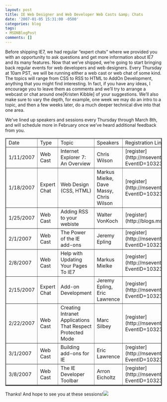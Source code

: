 ```yaml
---
layout: post
title: IE Web Designer and Web Developer Web Casts &amp; Chats
date: '2007-01-05 15:31:00 -0500'
categories: blog
tags:
- MSDNBlogPost
comments: []
---
```


Before shipping IE7, we had regular “expert chats” where we provided you with an opportunity to ask questions and get more information about IE7 and its many features. Now that we’ve shipped, we’re going to start bringing back regular events for web developers and web designers. Every Thursday at 10am PST, we will be running either a web cast or web chat of some kind. The topics will range from CSS to RSS to HTML to AddOn Development, anything that you might find interesting. In fact, if you have any ideas, I encourage you to leave them as comments and we’ll try to arrange a webcast or chat around one[Kristen Kibble] of your suggestions. We’ll also make sure to vary the depth, for example, one week we may do an intro to a topic, and then a few weeks later, do a much deeper technical dive into that one area.

We’ve lined up speakers and sessions every Thursday through March 8th, and will schedule more in February once we’ve heard additional feedback from you.

<table border="2">
<thead>
<tr>
<td>Date</td>
<td>Type</td>
<td>Topic</td>
<td>Speakers</td>
<td>Registration Link</td>
</tr>
</thead>
<tbody>
<tr>
<td>1/11/2007</td>
<td>Web Cast</td>
<td>Internet Explorer 7: An Overview</td>
<td>Chris Wilson</td>
<td>[register](http://msevents.microsoft.com/cui/eventdetail.aspx?EventID=1032323908&amp;Culture=en-US)</td>
</tr>
<tr>
<td>1/18/2007</td>
<td>Expert Chat</td>
<td>Web Design (CSS, HTML)</td>
<td>Markus Mielke, Dave Massy, Chris Wilson</td>
<td>[register](http://msevents.microsoft.com/cui/eventdetail.aspx?EventID=1032324030&amp;Culture=en-US)</td>
</tr>
<tr>
<td>1/25/2007</td>
<td>Web Cast</td>
<td>Adding RSS to your webiste</td>
<td>Walter VonKoch</td>
<td>[register](http://blogs.msdn.com/controlpanel/blogs/)</td>
</tr>
<tr>
<td>2/1/2007</td>
<td>Web Cast</td>
<td>The Power of the IE add-ons</td>
<td>Jeremy Epling</td>
<td>[register](http://msevents.microsoft.com/cui/eventdetail.aspx?EventID=1032324068&amp;Culture=en-US)</td>
</tr>
<tr>
<td>2/8/2007</td>
<td>Web Cast</td>
<td>Help with Updating Your Pages To IE7</td>
<td>Markus Mielke</td>
<td>[register](http://msevents.microsoft.com/cui/eventdetail.aspx?EventID=1032324077&amp;Culture=en-US)</td>
</tr>
<tr>
<td>2/15/2007</td>
<td>Expert Chat</td>
<td>Add-on Development</td>
<td>Jeremy Epling, Eric Lawrence</td>
<td>[register](http://msevents.microsoft.com/cui/eventdetail.aspx?EventID=1032324079&amp;Culture=en-US)</td>
</tr>
<tr>
<td>2/22/2007</td>
<td>Web Cast</td>
<td>Creating Intranet Applications That Respect Protected Mode</td>
<td>Marc Silbey</td>
<td>[register](http://msevents.microsoft.com/cui/eventdetail.aspx?EventID=1032324093&amp;Culture=en-US)</td>
</tr>
<tr>
<td>3/1/2007</td>
<td>Web Cast</td>
<td>Building add-ons for IE</td>
<td>Eric Lawrence</td>
<td>[register](http://msevents.microsoft.com/cui/eventdetail.aspx?EventID=1032324094&amp;Culture=en-US)</td>
</tr>
<tr>
<td>3/8/2007</td>
<td>Web Cast</td>
<td>The IE Developer Toolbar</td>
<td>Arron Eicholtz</td>
<td>[register](http://msevents.microsoft.com/cui/eventdetail.aspx?EventID=1032324096&amp;Culture=en-US)</td>
</tr>
</tbody>
</table>

Thanks! And hope to see you at these sessions!![](http://blogs.msdn.com/aggbug.aspx?PostID=1417573)